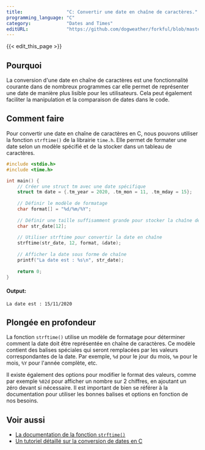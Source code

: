 ```yaml
---
title:                "C: Convertir une date en chaîne de caractères."
programming_language: "C"
category:             "Dates and Times"
editURL:              "https://github.com/dogweather/forkful/blob/master/content/fr/c/converting-a-date-into-a-string.md"
---
```


{{< edit_this_page >}}

## Pourquoi

La conversion d'une date en chaîne de caractères est une fonctionnalité courante dans de nombreux programmes car elle permet de représenter une date de manière plus lisible pour les utilisateurs. Cela peut également faciliter la manipulation et la comparaison de dates dans le code.

## Comment faire

Pour convertir une date en chaîne de caractères en C, nous pouvons utiliser la fonction `strftime()` de la librairie `time.h`. Elle permet de formater une date selon un modèle spécifié et de la stocker dans un tableau de caractères.

```C
#include <stdio.h>
#include <time.h>

int main() {
    // Créer une struct tm avec une date spécifique
    struct tm date = {.tm_year = 2020, .tm_mon = 11, .tm_mday = 15}; 
    
    // Définir le modèle de formatage
    char format[] = "%d/%m/%Y";
    
    // Définir une taille suffisamment grande pour stocker la chaîne de caractères de la date
    char str_date[12];
    
    // Utiliser strftime pour convertir la date en chaîne
    strftime(str_date, 12, format, &date);
    
    // Afficher la date sous forme de chaîne
    printf("La date est : %s\n", str_date);
    
    return 0;
}
```

#### Output:
```
La date est : 15/11/2020
```

## Plongée en profondeur

La fonction `strftime()` utilise un modèle de formatage pour déterminer comment la date doit être représentée en chaîne de caractères. Ce modèle contient des balises spéciales qui seront remplacées par les valeurs correspondantes de la date. Par exemple, `%d` pour le jour du mois, `%m` pour le mois, `%Y` pour l'année complète, etc.

Il existe également des options pour modifier le format des valeurs, comme par exemple `%02d` pour afficher un nombre sur 2 chiffres, en ajoutant un zéro devant si nécessaire. Il est important de bien se référer à la documentation pour utiliser les bonnes balises et options en fonction de nos besoins.

## Voir aussi

- [La documentation de la fonction `strftime()`](https://www.tutorialspoint.com/c_standard_library/c_function_strftime.htm)
- [Un tutoriel détaillé sur la conversion de dates en C](https://www.coders-hub.com/2015/07/c-program-to-convert-date-into-string.html)